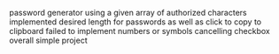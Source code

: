 password generator using a given array of authorized characters
implemented desired length for passwords as well as click to copy to clipboard
failed to implement numbers or symbols cancelling checkbox
overall simple project
